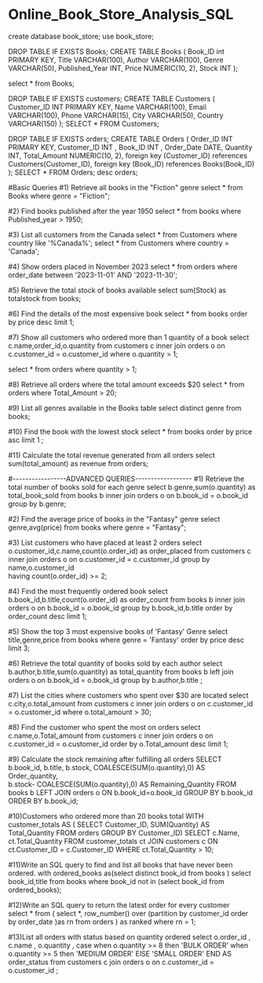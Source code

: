 # Online_Book_Store_Analysis_SQL

create database book_store;
use book_store;

DROP TABLE IF EXISTS Books;
CREATE TABLE Books (
    Book_ID int PRIMARY KEY,
    Title VARCHAR(100),
    Author VARCHAR(100),
    Genre VARCHAR(50),
    Published_Year INT,
    Price NUMERIC(10, 2),
    Stock INT
);

select * from Books;

DROP TABLE IF EXISTS customers;
CREATE TABLE Customers (
    Customer_ID INT PRIMARY KEY,
    Name VARCHAR(100),
    Email VARCHAR(100),
    Phone VARCHAR(15),
    City VARCHAR(50),
    Country VARCHAR(150)
);
SELECT * FROM Customers;

DROP TABLE IF EXISTS orders;
CREATE TABLE Orders (
    Order_ID INT PRIMARY KEY,
    Customer_ID INT ,
    Book_ID INT ,
    Order_Date DATE,
    Quantity INT,
    Total_Amount NUMERIC(10, 2),
    foreign key (Customer_ID) references Customers(Customer_ID),
	foreign key (Book_ID) references Books(Book_ID)
);
SELECT * FROM Orders;
desc orders;


#Basic Queries
#1) Retrieve all books in the "Fiction" genre
select * from Books where genre = "Fiction";

#2) Find books published after the year 1950
select * from books where Published_year > 1950;

#3) List all customers from the Canada
select * from Customers where country like '%Canada%';
select * from Customers where country = 'Canada';

#4) Show orders placed in November 2023
select * from orders where order_date between '2023-11-01' AND '2023-11-30';

#5) Retrieve the total stock of books available
select sum(Stock) as totalstock from books;

#6) Find the details of the most expensive book
select * from books order by price desc limit 1;

#7) Show all customers who ordered more than 1 quantity of a book
select c.name,order_id,o.quantity from customers c 
inner join orders o on c.customer_id = o.customer_id
where o.quantity > 1;

select * from orders where quantity > 1;

#8) Retrieve all orders where the total amount exceeds $20
select * from orders where Total_Amount > 20;

#9) List all genres available in the Books table
select distinct genre from books;

#10) Find the book with the lowest stock
select * from books  order by price asc limit 1 ;

#11) Calculate the total revenue generated from all orders
select sum(total_amount) as revenue from orders;

#-----------------ADVANCED QUERIES------------------
#1) Retrieve the total number of books sold for each genre
select b.genre,sum(o.quantity) as total_book_sold 
from books b inner join orders o 
on b.book_id = o.book_id
group by b.genre;

#2) Find the average price of books in the "Fantasy" genre
select genre,avg(price) from books where genre = "Fantasy";

#3) List customers who have placed at least 2 orders
select o.customer_id,c.name,count(o.order_id) as order_placed 
from customers c inner join orders o
on o.customer_id = c.customer_id
group by name,o.customer_id  
having count(o.order_id) >= 2;

#4) Find the most frequently ordered book
select b.book_id,b.title,count(o.order_id) as order_count
from books b inner join orders o
on b.book_id = o.book_id
group by b.book_id,b.title
order by order_count desc
limit 1;


#5) Show the top 3 most expensive books of 'Fantasy' Genre
select title,genre,price from books where genre = 'Fantasy' 
order by price desc limit 3;

#6) Retrieve the total quantity of books sold by each author
select b.author,b.title,sum(o.quantity) as total_quantity 
from books b left join orders o 
on b.book_id = o.book_id
group  by b.author,b.title ;

#7) List the cities where customers who spent over $30 are located
select c.city,o.total_amount 
from customers c inner join orders o
on c.customer_id = o.customer_id
where o.total_amount > 30;

#8) Find the customer who spent the most on orders
select c.name,o.Total_amount 
from customers c inner join orders o
on c.customer_id = o.customer_id
order by o.Total_amount desc limit 1;

#9) Calculate the stock remaining after fulfilling all orders
SELECT b.book_id, b.title, b.stock, COALESCE(SUM(o.quantity),0) AS Order_quantity,  
	b.stock- COALESCE(SUM(o.quantity),0) AS Remaining_Quantity
FROM books b
LEFT JOIN orders o ON b.book_id=o.book_id
GROUP BY b.book_id ORDER BY b.book_id;

#10)Customers who ordered more than 20 books total
WITH customer_totals AS (
    SELECT 
        Customer_ID,
        SUM(Quantity) AS Total_Quantity
    FROM orders GROUP BY Customer_ID)
SELECT 
    c.Name,
    ct.Total_Quantity
FROM customer_totals ct
JOIN customers c 
ON ct.Customer_ID = c.Customer_ID
WHERE 
    ct.Total_Quantity > 10;


#11)Write an SQL query to find and list all books that have never been ordered.
with ordered_books as(select distinct book_id 
from books ) 
select book_id,title from books
where book_id not in (select  book_id from ordered_books);

#12)Write an SQL query to return the latest order for every customer  
select * from (
select *,
row_number() over (partition by customer_id order by order_date )as rn 
from orders
) as ranked where rn = 1;

#13)List all orders with status based on quantity ordered
select o.order_id , c.name , o.quantity ,
case when o.quantity >= 8 then 'BULK ORDER'
    when o.quantity >= 5 then 'MEDIUM ORDER'
    ElSE 'SMALL ORDER'
    END AS order_status
from customers c join orders o
on c.customer_id = o.customer_id ;


